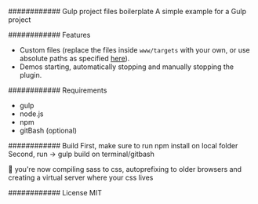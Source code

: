 ############ Gulp project files boilerplate 
A simple example for a Gulp project

############ Features
* Custom files (replace the files inside `www/targets` with your own, or use absolute paths as specified [here](https://github.com/mattrayner/cordova-plugin-vuforia#configxml)).
* Demos starting, automatically stopping and manually stopping the plugin.

############ Requirements
* gulp
* node.js
* npm
* gitBash (optional)

############ Build
First, make sure to run npm install on local folder
Second, run -> gulp build on terminal/gitbash

:tada: you're now compiling sass to css, autoprefixing to older browsers and creating a virtual server where your css lives
 
############ License
MIT